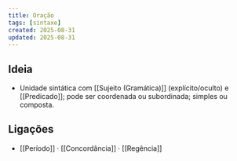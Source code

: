 ```yaml
---
title: Oração
tags: [sintaxe]
created: 2025-08-31
updated: 2025-08-31
---
```


## Ideia
- Unidade sintática com [[Sujeito (Gramática)]] (explícito/oculto) e [[Predicado]]; pode ser coordenada ou subordinada; simples ou composta.

## Ligações
- [[Período]] · [[Concordância]] · [[Regência]]

